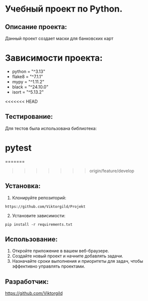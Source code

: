 # Учебный проект по Python.

## Описание проекта:
Данный проект создает маски для банковских карт

# Зависимости проекта:

* python = "^3.13"
* flake8 = "^7.1.1"
* mypy = "^1.11.2"
* black = "^24.10.0"
* isort = "^5.13.2"

<<<<<<< HEAD
## Тестирование:
Для тестов была использована библиотека: 
# pytest
=======
>>>>>>> origin/feature/develop
## Установка:
1. Клонируйте репозиторий:
```
https://github.com/Viktorgild/Projekt
```
2. Установите зависимости:
```
pip install -r requirements.txt
```
## Использование:
1. Откройте приложение в вашем веб-браузере.
2. Создайте новый проект и начните добавлять задачи.
3. Назначайте сроки выполнения и приоритеты для задач, чтобы эффективно управлять проектами.

## Разработчик:

https://github.com/Viktorgild
